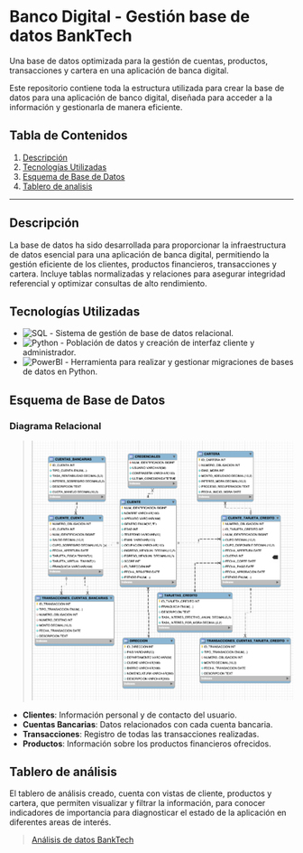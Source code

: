 # Banco Digital - Gestión base de datos BankTech

Una base de datos optimizada para la gestión de cuentas, productos, transacciones y cartera en una aplicación de banca digital.

Este repositorio contiene toda la estructura utilizada para crear la base de datos para una aplicación de banco digital, diseñada para acceder a la información y gestionarla de manera eficiente.

## Tabla de Contenidos

1. [Descripción](#descripción)
2. [Tecnologías Utilizadas](#tecnologías-utilizadas)
3. [Esquema de Base de Datos](#esquema-de-base-de-datos)
4. [Tablero de analisis](#tablero-de-analisis)

---

## Descripción

La base de datos ha sido desarrollada para proporcionar la infraestructura de datos esencial para una aplicación de banca digital, permitiendo la gestión eficiente de los clientes, productos financieros, transacciones y cartera. Incluye tablas normalizadas y relaciones para asegurar integridad referencial y optimizar consultas de alto rendimiento.

## Tecnologías Utilizadas

- ![SQL](https://img.shields.io/badge/MySQL-005C84?style=for-the-badge&logo=mysql&logoColor=white) - Sistema de gestión de base de datos relacional.
- ![Python](https://img.shields.io/badge/Python-FFD43B?style=for-the-badge&logo=python&logoColor=blue) - Población de datos y creación de interfaz cliente y administrador.
- ![PowerBI](https://img.shields.io/badge/PowerBI-F2C811?style=for-the-badge&logo=Power%20BI&logoColor=white) - Herramienta para realizar y gestionar migraciones de bases de datos en Python.

## Esquema de Base de Datos

### Diagrama Relacional

> ![Diagrama ER](./DiagramaER.png)

- **Clientes**: Información personal y de contacto del usuario.
- **Cuentas Bancarias**: Datos relacionados con cada cuenta bancaria.
- **Transacciones**: Registro de todas las transacciones realizadas.
- **Productos**: Información sobre los productos financieros ofrecidos.

## Tablero de análisis

El tablero de análisis creado, cuenta con vistas de cliente, productos y cartera, que permiten visualizar y filtrar la información, para conocer indicadores de importancia para diagnosticar el estado de la aplicación en diferentes areas de interés.

> [Análisis de datos BankTech](https://app.powerbi.com/view?r=eyJrIjoiMTc5MWZmMzUtNzY4MS00MDAwLWI4ZjUtZWQ2NmFlN2VkMTU4IiwidCI6IjU3N2ZjMWQ4LTA5MjItNDU4ZS04N2JmLWVjNGY0NTVlYjYwMCIsImMiOjR9&pageName=9ea71799499533a74817)
